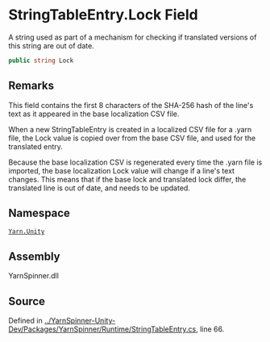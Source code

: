<!-- This file was generated by a tool. Do not edit this file by hand. -->

# StringTableEntry.Lock Field

A string used as part of a mechanism for checking if translated
versions of this string are out of date.


```csharp
public string Lock
```
## Remarks

This field contains the first 8 characters of the SHA-256 hash
of the line's text as it appeared in the base localization CSV
file.

When a new StringTableEntry is created in a localized CSV file
for a .yarn file, the Lock value is copied over from the base
CSV file, and used for the translated entry. 

Because the base localization CSV is regenerated every time the
.yarn file is imported, the base localization Lock value will
change if a line's text changes. This means that if the base
lock and translated lock differ, the translated line is out of
date, and needs to be updated.




## Namespace
[`Yarn.Unity`](/api/csharp/yarn.unity/README.md)

## Assembly
YarnSpinner.dll

## Source
Defined in [../YarnSpinner-Unity-Dev/Packages/YarnSpinner/Runtime/StringTableEntry.cs](https://github.com/YarnSpinnerTool/YarnSpinner-Unity//blob/develop/Runtime/StringTableEntry.cs#L66), line 66.
